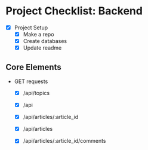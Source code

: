 # Project Checklist: Backend

- [x] Project Setup
	- [x] Make a repo
	- [x] Create databases
	- [x] Update readme

## Core Elements
- GET requests
	- [x] /api/topics
	- [x] /api
	- [x] /api/articles/:article_id
	- [x] /api/articles
	- [x] /api/articles/:article_id/comments 

